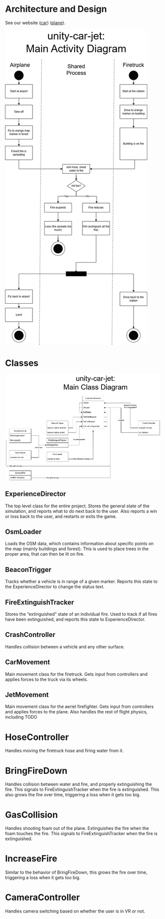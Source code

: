 ﻿# Architecture and Design

See our website ([car](https://xlrseatingbuck-org.github.io/unity-car.html)) ([plane](https://xlrseatingbuck-org.github.io/unity-plane.html)).

![main activity diagram](images/main%20activity.drawio.png)

# Classes

![main class diagram](images/class%20diagram.drawio.png)

## ExperienceDirector

The top level class for the entire project.
Stores the general state of the simulation, and reports what to do next back to the user.
Also reports a win or loss back to the user, and restarts or exits the game.

## OsmLoader

Loads the OSM data, which contains information about specific points on the map (mainly buildings and forest).
This is used to place trees in the proper area, that can then be lit on fire.

## BeaconTrigger

Tracks whether a vehicle is in range of a given marker. Reports this state to the ExperienceDirector to change the status text.

## FireExtinguishTracker

Stores the “extinguished” state of an individual fire.
Used to track if all fires have been extinguished, and reports this state to ExperienceDirector.

## CrashController

Handles collision between a vehicle and any other surface.

## CarMovement

Main movement class for the firetruck. Gets input from controllers and applies forces to the truck via its wheels.

## JetMovement

Main movement class for the aeriel firefighter.
Gets input from controllers and applies forces to the plane. Also handles the rest of flight physics, including
TODO

# HoseController

Handles moving the firetruck hose and firing water from it.

# BringFireDown

Handles collision between water and fire, and properly extinguishing the fire.
This signals to FireExtinguishTracker when the fire is extinguished.
This also grows the fire over time, triggering a loss when it gets too big.

# GasCollision

Handles shooting foam out of the plane.
Extinguishes the fire when the foam touches the fire.
This signals to FireExtinguishTracker when the fire is extinguished.

# IncreaseFire

Similar to the behavior of BringFireDown, this grows the fire over time, triggering a loss when it gets too big.

# CameraController

Handles camera switching based on whether the user is in VR or not.

 